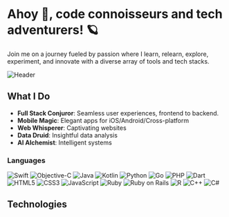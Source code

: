 # Ahoy 👋, code connoisseurs and tech adventurers! 🪐

Join me on a journey fueled by passion where I learn, relearn, explore, experiment, and innovate with a diverse array of tools and tech stacks.


![Header](https://github.com/wesonga/wesonga/blob/main/bob.gif)


## What I Do

- **Full Stack Conjuror**: Seamless user experiences, frontend to backend.
- **Mobile Magic**: Elegant apps for iOS/Android/Cross-platform
- **Web Whisperer**: Captivating websites
- **Data Druid**: Insightful data analysis
- **AI Alchemist**: Intelligent systems

### Languages

![Swift](https://img.shields.io/badge/-Swift-000?&logo=Swift)
![Objective-C](https://img.shields.io/badge/-Objective--C-000?&logo=Apple&logoColor=white)
![Java](https://img.shields.io/badge/-Java-000?&logo=Java&logoColor=007396)
![Kotlin](https://img.shields.io/badge/-Kotlin-000?&logo=Kotlin)
![Python](https://img.shields.io/badge/-Python-000?&logo=Python)
![Go](https://img.shields.io/badge/-Go-000?&logo=Go)
![PHP](https://img.shields.io/badge/-PHP-000?&logo=PHP)
![Dart](https://img.shields.io/badge/-Dart-000?&logo=Dart)
![HTML5](https://img.shields.io/badge/-HTML5-000?&logo=HTML5)
![CSS3](https://img.shields.io/badge/-CSS3-000?&logo=CSS3&logoColor=1572B6)
![JavaScript](https://img.shields.io/badge/-JavaScript-000?&logo=JavaScript)
![Ruby](https://img.shields.io/badge/-Ruby-000?&logo=Ruby&logoColor=CC342D)
![Ruby on Rails](https://img.shields.io/badge/-Ruby_on_Rails-000?&logo=Ruby%20on%20Rails&logoColor=CC0000)
![R](https://img.shields.io/badge/-R-000?&logo=R)
![C++](https://img.shields.io/badge/-C++-000?&logo=c%2b%2b&logoColor=00599C)
![C#](https://img.shields.io/badge/-C%23-000?&logo=Csharp&logoColor=239120)



## Technologies
